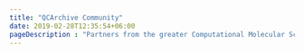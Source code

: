 ```yaml
---
title: "QCArchive Community"
date: 2019-02-28T12:35:54+06:00
pageDescription : "Partners from the greater Computational Molecular Sciences"
---
```



